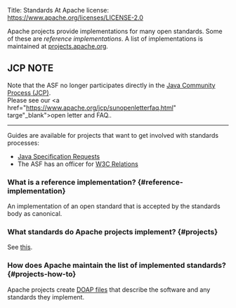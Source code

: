 Title: Standards At Apache
license: https://www.apache.org/licenses/LICENSE-2.0

Apache projects provide implementations for many open standards. Some of
these are *reference implementations*. A list of
implementations is maintained at
[projects.apache.org](https://projects.apache.org/indexes/standards.html).

## JCP NOTE ##

Note that the ASF no longer participates directly in the <a href="https://www.jcp.org/en/home/index" target="_blank">Java Community Process (JCP)</a>.  
Please see our <a href="https://www.apache.org/jcp/sunopenletterfaq.html" targe"_blank">open letter and FAQ.</a>.

---

Guides are available for projects that want to get involved with standards
processes:

-  <a href="https://www.apache.org/jcp/" target="_blank">Java Specification Requests</a>
-  The ASF has an officer for [W3C Relations](https://whimsy.apache.org/board/minutes/W3C_Relations.html)


### What is a reference implementation?  {#reference-implementation}

An implementation of an open standard that is accepted by the standards
body as canonical.

### What standards do Apache projects implement?  {#projects}

See [this](https://projects.apache.org/indexes/standards.html).

### How does Apache maintain the list of implemented standards?  {#projects-how-to}

Apache projects create [DOAP files][1] that describe the software and any standards they implement.


  [1]: https://projects.apache.org/about.html
